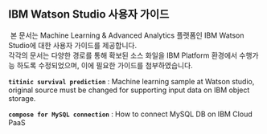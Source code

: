 ## IBM Watson Studio 사용자 가이드

  본 문서는 Machine Learning & Advanced Analytics 플랫폼인 IBM Watson Studio에 대한 사용자 가이드를 제공합니다.   
  각각의 문서는 다양한 경로를 통해 확보된 소스 화일을 IBM Platform 환경에서 수행가능 하도록 수정되었으며, 이에 필요한 가이드를 첨부하였습니다.

**`titinic survival prediction`** : Machine learning sample at Watson studio, original source must be changed for supporting input data on IBM object storage.

**`compose for MySQL connection`** : How to connect MySQL DB on IBM Cloud PaaS
